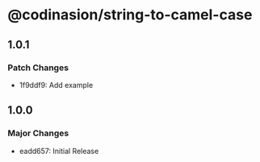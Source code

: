 # @codinasion/string-to-camel-case

## 1.0.1

### Patch Changes

- 1f9ddf9: Add example

## 1.0.0

### Major Changes

- eadd657: Initial Release
